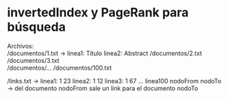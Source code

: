 # invertedIndex y PageRank para búsqueda  
  
Archivos:  
 /documentos/1.txt -> linea1: Título linea2: Abstract
 /documentos/2.txt  
 /documentos/3.txt  
 /documentos/...
 /documentos/100.txt  
  
 /links.txt -> linea1: 1 23 linea2: 1 12 linea3: 1 67 ... linea100 nodoFrom nodoTo -> del documento nodoFrom sale un link para el documento nodoTo
